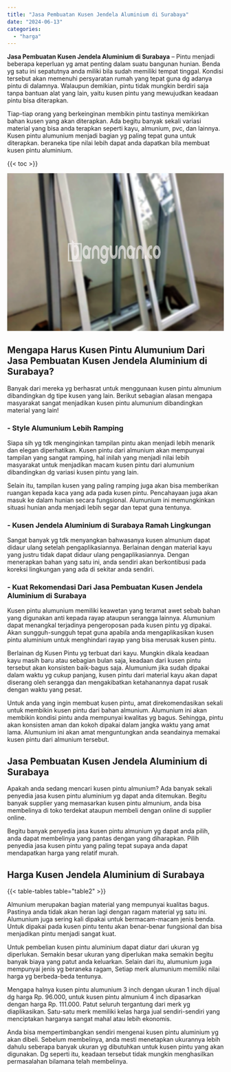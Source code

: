 ```yaml
---
title: "Jasa Pembuatan Kusen Jendela Aluminium di Surabaya"
date: "2024-06-13"
categories: 
  - "harga"
---
```


**Jasa Pembuatan Kusen Jendela Aluminium di Surabaya** – Pintu menjadi beberapa keperluan yg amat penting dalam suatu bangunan hunian. Benda yg satu ini sepatutnya anda miliki bila sudah memiliki tempat tinggal. Kondisi tersebut akan memenuhi persyaratan rumah yang tepat guna dg adanya pintu di dalamnya. Walaupun demikian, pintu tidak mungkin berdiri saja tanpa bantuan alat yang lain, yaitu kusen pintu yang mewujudkan keadaan pintu bisa diterapkan.

Tiap-tiap orang yang berkeinginan membikin pintu tastinya memikirkan bahan kusen yang akan diterapkan. Ada begitu banyak sekali variasi material yang bisa anda terapkan seperti kayu, almunium, pvc, dan lainnya. Kusen pintu alumunium menjadi bagian yg paling tepat guna untuk diterapkan. beraneka tipe nilai lebih dapat anda dapatkan bila membuat kusen pintu aluminium.

{{< toc >}}

![Jasa Pembuatan Kusen Jendela Aluminium di Surabaya](/images/harga-kusen-jendela-alumunium-22.png)

## Mengapa Harus Kusen Pintu Alumunium Dari Jasa Pembuatan Kusen Jendela Aluminium di Surabaya?

Banyak dari mereka yg berhasrat untuk menggunaan kusen pintu almunium dibandingkan dg tipe kusen yang lain. Berikut sebagian alasan mengapa masyarakat sangat menjadikan kusen pintu alumunium dibandingkan material yang lain!

### \- Style Alumunium Lebih Ramping

Siapa sih yg tdk menginginkan tampilan pintu akan menjadi lebih menarik dan elegan diperhatikan. Kusen pintu dari almunium akan mempunyai tampilan yang sangat ramping, hal inilah yang menjadi nilai lebih masyarakat untuk menjadikan macam kusen pintu dari alumunium dibandingkan dg variasi kusen pintu yang lain.

Selain itu, tampilan kusen yang paling ramping juga akan bisa memberikan ruangan kepada kaca yang ada pada kusen pintu. Pencahayaan juga akan masuk ke dalam hunian secara fungsional. Alumunium ini memungkinkan situasi hunian anda menjadi lebih segar dan tepat guna tentunya.

### \- Kusen Jendela Aluminium di Surabaya Ramah Lingkungan

Sangat banyak yg tdk menyangkan bahwasanya kusen almunium dapat didaur ulang setelah pengaplikasiannya. Berlainan dengan material kayu yang justru tidak dapat didaur ulang pengaplikasiannya. Dengan menerapkan bahan yang satu ini, anda sendiri akan berkontibusi pada koreksi lingkungan yang ada di sekitar anda sendiri.

### \- Kuat Rekomendasi Dari Jasa Pembuatan Kusen Jendela Aluminium di Surabaya

Kusen pintu alumunium memiliki keawetan yang teramat awet sebab bahan yang digunakan anti kepada rayap ataupun serangga lainnya. Alumunium dapat menangkal terjadinya pengeroposan pada kusen pintu yg dipakai. Akan sungguh-sungguh tepat guna apabila anda mengaplikasikan kusen pintu aluminium untuk menghindari rayap yang bisa merusak kusen pintu.

Berlainan dg Kusen Pintu yg terbuat dari kayu. Mungkin dikala keadaan kayu masih baru atau sebagian bulan saja, keadaan dari kusen pintu tersebut akan konsisten baik-bagus saja. Alumunium jika sudah dipakai dalam waktu yg cukup panjang, kusen pintu dari material kayu akan dapat diserang oleh serangga dan mengakibatkan ketahanannya dapat rusak dengan waktu yang pesat.

Untuk anda yang ingin membuat kusen pintu, amat direkomendasikan sekali untuk membikin kusen pintu dari bahan almunium. Alumunium ini akan membikin kondisi pintu anda mempunyai kwalitas yg bagus. Sehingga, pintu akan konsisten aman dan kokoh dipakai dalam jangka waktu yang amat lama. Alumunium ini akan amat menguntungkan anda seandainya memakai kusen pintu dari almunium tersebut.

## Jasa Pembuatan Kusen Jendela Aluminium di Surabaya

Apakah anda sedang mencari kusen pintu almunium? Ada banyak sekali penyedia jasa kusen pintu aluminium yg dapat anda ditemukan. Begitu banyak supplier yang memasarkan kusen pintu almunium, anda bisa membelinya di toko terdekat ataupun membeli dengan online di supplier online.

Begitu banyak penyedia jasa kusen pintu almunium yg dapat anda pilih, anda dapat membelinya yang pantas dengan yang diharapkan. Pilih penyedia jasa kusen pintu yang paling tepat supaya anda dapat mendapatkan harga yang relatif murah.

## Harga Kusen Jendela Aluminium di Surabaya

{{< table-tables table="table2" >}}

Almunium merupakan bagian material yang mempunyai kualitas bagus. Pastinya anda tidak akan heran lagi dengan ragam material yg satu ini. Alumunium juga sering kali dipakai untuk bermacam-macam jenis benda. Untuk dipakai pada kusen pintu tentu akan benar-benar fungsional dan bisa menjadikan pintu menjadi sangat kuat.

Untuk pembelian kusen pintu aluminium dapat diatur dari ukuran yg diperlukan. Semakin besar ukuran yang diperlukan maka semakin begitu banyak biaya yang patut anda keluarkan. Selain dari itu, alumunium juga mempunyai jenis yg beraneka ragam, Setiap merk alumunium memiliki nilai harga yg berbeda-beda tentunya.

Mengapa halnya kusen pintu alumunium 3 inch dengan ukuran 1 inch dijual dg harga Rp. 96.000, untuk kusen pintu almunium 4 inch dipasarkan dengan harga Rp. 111.000. Patut seluruh tergantung dari merk yg diaplikasikan. Satu-satu merk memiliki kelas harga jual sendiri-sendiri yang menciptakan harganya sangat mahal atau lebih ekonomis.

Anda bisa mempertimbangkan sendiri mengenai kusen pintu aluminium yg akan dibeli. Sebelum membelinya, anda mesti menetapkan ukurannya lebih dahulu seberapa banyak ukuran yg dibutuhkan untuk kusen pintu yang akan digunakan. Dg seperti itu, keadaan tersebut tidak mungkin menghasilkan permasalahan bilamana telah membelinya.
